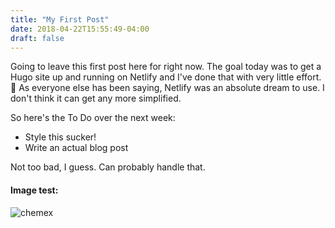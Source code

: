 ```yaml
---
title: "My First Post"
date: 2018-04-22T15:55:49-04:00
draft: false
---
```


Going to leave this first post here for right now. The goal today was to get a Hugo site up and running on Netlify and I've done that with very little effort. 💪 As everyone else has been saying, Netlify was an absolute dream to use. I don't think it can get any more simplified.

So here's the To Do over the next week:

* Style this sucker!
* Write an actual blog post

Not too bad, I guess. Can probably handle that.

#### Image test:

![chemex](https://res.cloudinary.com/dpmsynxig/image/upload/c_scale,q_auto:good,w_1920/v1580959990/IMG_1153.webp)
